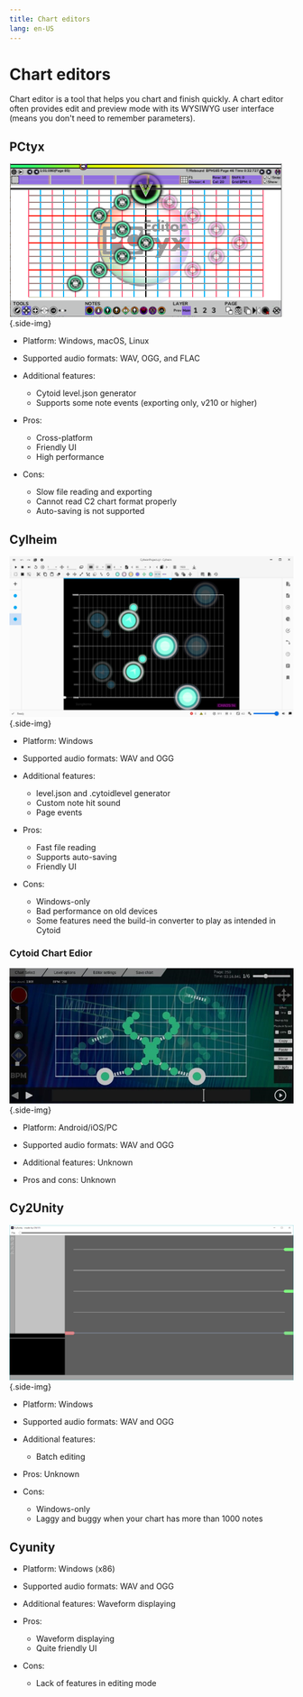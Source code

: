 ```yaml
---
title: Chart editors
lang: en-US
---
```


# Chart editors

Chart editor is a tool that helps you chart and finish quickly. A chart editor often provides edit and preview mode with its WYSIWYG user interface (means you don't need to remember parameters).

## PCtyx

![A screenshot of PCtyx](./_source_abc.md/PCtyx.png){.side-img}

- Platform: Windows, macOS, Linux

- Supported audio formats: WAV, OGG, and FLAC

- Additional features:
  
  - Cytoid level.json generator
  - Supports some note events (exporting only, v210 or higher)

- Pros:
  
  - Cross-platform
  - Friendly UI
  - High performance

- Cons:
  
  - Slow file reading and exporting
  - Cannot read C2 chart format properly
  - Auto-saving is not supported

## Cylheim

![A screenshot of Cylheim](./_source_abc.md/Cylheim.png){.side-img}

- Platform: Windows

- Supported audio formats: WAV and OGG

- Additional features:
  
  - level.json and .cytoidlevel generator
  - Custom note hit sound
  - Page events

- Pros:
  
  - Fast file reading
  - Supports auto-saving
  - Friendly UI

- Cons:
  
  - Windows-only
  - Bad performance on old devices
  - Some features need the build-in converter to play as intended in Cytoid

### Cytoid Chart Edior

![A screenshot of Cytoid Chart Editor, provided by hana26](./_source_abc.md/Cytoid_Chart_Editor.jpg){.side-img}

- Platform: Android/iOS/PC

- Supported audio formats: WAV and OGG

- Additional features: Unknown

- Pros and cons: Unknown

## Cy2Unity

![A screenshot of Cy2Unity](./_source_abc.md/Cy2Unity.png){.side-img}

- Platform: Windows

- Supported audio formats: WAV and OGG

- Additional features:
  
  - Batch editing

- Pros: Unknown

- Cons:
  
  - Windows-only
  - Laggy and buggy when your chart has more than 1000 notes

## Cyunity

- Platform: Windows (x86)

- Supported audio formats: WAV and OGG

- Additional features: Waveform displaying

- Pros:
  
  - Waveform displaying
  - Quite friendly UI

- Cons:
  
  - Lack of features in editing mode
